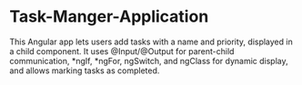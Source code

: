 # Task-Manger-Application
This Angular app lets users add tasks with a name and priority, displayed in a child component. It uses @Input/@Output for parent-child communication, *ngIf, *ngFor, ngSwitch, and ngClass for dynamic display, and allows marking tasks as completed.
